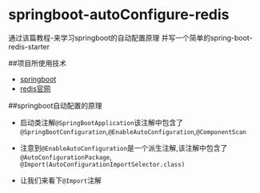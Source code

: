 # springboot-autoConfigure-redis
通过该篇教程-来学习springboot的自动配置原理 并写一个简单的spring-boot-redis-starter

##项目所使用技术

* [springboot](https://spring.io/projects/spring-boot)
* [redis官网](https://redis.io/)

##springboot自动配置的原理
* 启动类注解`@SpringBootApplication`该注解中包含了`@SpringBootConfiguration`,`@EnableAutoConfiguration`,`@ComponentScan`

* 注意到`@EnableAutoConfiguration`是一个派生注解,该注解中包含了`@AutoConfigurationPackage`, `@Import(AutoConfigurationImportSelector.class)`

* 让我们来看下`@Import`注解
